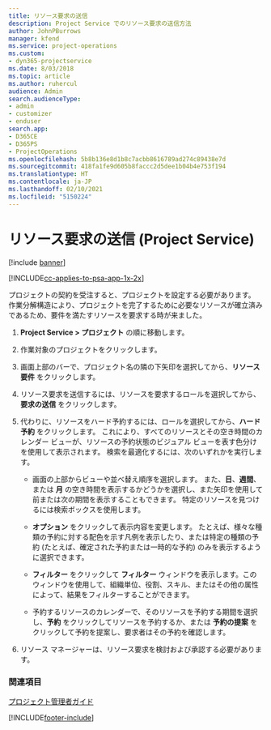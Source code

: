 ```yaml
---
title: リソース要求の送信
description: Project Service でのリソース要求の送信方法
author: JohnPBurrows
manager: kfend
ms.service: project-operations
ms.custom:
- dyn365-projectservice
ms.date: 8/03/2018
ms.topic: article
ms.author: ruhercul
audience: Admin
search.audienceType:
- admin
- customizer
- enduser
search.app:
- D365CE
- D365PS
- ProjectOperations
ms.openlocfilehash: 5b8b136e8d1b8c7acbb8616789ad274c89438e7d
ms.sourcegitcommit: 418fa1fe9d605b8faccc2d5dee1b04b4e753f194
ms.translationtype: HT
ms.contentlocale: ja-JP
ms.lasthandoff: 02/10/2021
ms.locfileid: "5150224"
---
```

# <a name="submit-resource-requests-project-service"></a>リソース要求の送信 (Project Service)

[!include [banner](../includes/psa-now-project-operations.md)]

[!INCLUDE[cc-applies-to-psa-app-1x-2x](../includes/cc-applies-to-psa-app-1x-2x.md)]

プロジェクトの契約を受注すると、プロジェクトを設定する必要があります。 作業分解構造により、プロジェクトを完了するために必要なリソースが確立済みであるため、要件を満たすリソースを要求する時が来ました。  
  
1.  **Project Service > プロジェクト** の順に移動します。  
  
2.  作業対象のプロジェクトをクリックします。  
  
3.  画面上部のバーで、プロジェクト名の隣の下矢印を選択してから、**リソース要件** をクリックします。  
  
4.  リソース要求を送信するには、リソースを要求するロールを選択してから、**要求の送信** をクリックします。  
  
5.  代わりに、リソースをハード予約するには、ロールを選択してから、**ハード予約** をクリックします。 これにより、すべてのリソースとその空き時間のカレンダー ビューが、リソースの予約状態のビジュアル ビューを表す色分けを使用して表示されます。 検索を最適化するには、次のいずれかを実行します。  
  
    -   画面の上部からビューや並べ替え順序を選択します。 また、**日**、**週間**、または **月** の空き時間を表示するかどうかを選択し、また矢印を使用して前または次の期間を表示することもできます。 特定のリソースを見つけるには検索ボックスを使用します。  
  
    -   **オプション** をクリックして表示内容を変更します。 たとえば、様々な種類の予約に対する配色を示す凡例を表示したり、または特定の種類の予約 (たとえば、確定された予約または一時的な予約) のみを表示するように選択できます。  
  
    -   **フィルター** をクリックして **フィルター** ウィンドウを表示します。このウィンドウを使用して、組織単位、役割、スキル、またはその他の属性によって、結果をフィルターすることができます。  
  
    -   予約するリソースのカレンダーで、そのリソースを予約する期間を選択し、**予約** をクリックしてリソースを予約するか、または **予約の提案** をクリックして予約を提案し、要求者はその予約を確認します。  
  
6.  リソース マネージャーは、リソース要求を検討および承認する必要があります。  
  
### <a name="see-also"></a>関連項目  
 [プロジェクト管理者ガイド](../psa/project-manager-guide.md)


[!INCLUDE[footer-include](../includes/footer-banner.md)]